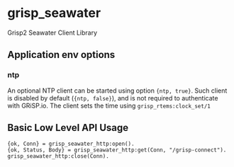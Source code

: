 # grisp_seawater

Grisp2 Seawater Client Library

## Application env options

### ntp

An optional NTP client can be started using option `{ntp, true}`.
Such client is disabled by default (`{ntp, false}`), and is not required to authenticate with GRiSP.io. The client sets the time using `grisp_rtems:clock_set/1`


## Basic Low Level API Usage

    {ok, Conn} = grisp_seawater_http:open().
    {ok, Status, Body} = grisp_seawater_http:get(Conn, "/grisp-connect").
    grisp_seawater_http:close(Conn).
